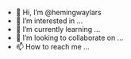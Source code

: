 - 👋 Hi, I’m @hemingwaylars
- 👀 I’m interested in ...
- 🌱 I’m currently learning ...
- 💞️ I’m looking to collaborate on ...
- 📫 How to reach me ...

<!---
hemingwaylars/hemingwaylars is a ✨ special ✨ repository because its `README.md` (this file) appears on your GitHub profile.
You can click the Preview link to take a look at your changes.
--->
